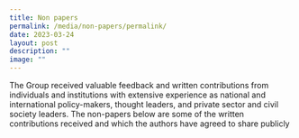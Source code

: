```yaml
---
title: Non papers
permalink: /media/non-papers/permalink/
date: 2023-03-24
layout: post
description: ""
image: ""
---
```

The Group received valuable feedback and written contributions from individuals and institutions with extensive experience as national and international policy-makers, thought leaders, and private sector and civil society leaders. The non-papers below are some of the written contributions received and which the authors have agreed to share publicly